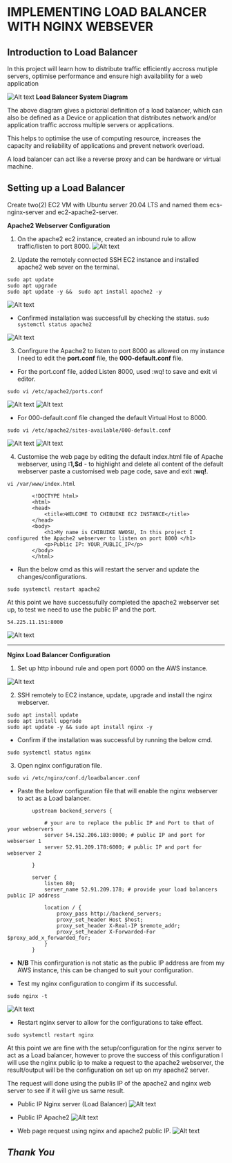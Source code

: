 # IMPLEMENTING LOAD BALANCER WITH NGINX WEBSEVER

## Introduction to Load Balancer
In this project will learn how to distribute traffic efficiently accross mutiple servers, optimise performance and ensure high availability for a web application

![Alt text](image.png)
         **Load Balancer System Diagram**

The above diagram gives a pictorial definition of a load balancer, which can also be defined as a Device or application that distributes network and/or application traffic accross multiple servers or applications. 

This helps to optimise the use of computing resource, increases the capacity and reliability of applications and prevent network overload.

A load balancer can act like a reverse proxy and can be hardware or virtual machine.

## Setting up a Load Balancer
Create two(2) EC2 VM with Ubuntu server 20.04 LTS and named them ecs-nginx-server and ec2-apache2-server.

**Apache2 Webserver Configuration**

1. On the apache2 ec2 instance, created an inbound rule to allow traffic/listen to port 8000.
![Alt text](image-1.png)

2. Update the remotely connected SSH EC2 instance and installed apache2 web sever on the terminal.
```
sudo apt update 
sudo apt upgrade 
sudo apt update -y &&  sudo apt install apache2 -y
```
![Alt text](image-2.png)

* Confirmed installation was successfull by checking the status.
`sudo systemctl status apache2`

![Alt text](image-3.png)

3. Confirgure the Apache2 to listen to port 8000 as allowed on my instance I need to edit the **port.conf** file, the **000-default.conf** file.

* For the port.conf file, added Listen 8000, used :wq! to save and exit vi editor.

`sudo vi /etc/apache2/ports.conf`

![Alt text](image-5.png)
![Alt text](image-4.png)

* For 000-default.conf file changed the default Virtual Host to 8000.

`sudo vi /etc/apache2/sites-available/000-default.conf`

![Alt text](image-6.png)
![Alt text](image-7.png)

4. Customise the web page by editing the default index.html file of Apache webserver, using **:1,$d** - to highlight and delete all content of the default webserver paste a customised web page code, save and exit **:wq!**.

`vi /var/www/index.html`
```
        <!DOCTYPE html>
        <html>
        <head>
            <title>WELCOME TO CHIBUIKE EC2 INSTANCE</title>
        </head>
        <body>
            <h1>My name is CHIBUIKE NWOSU, In this project I configured the Apache2 webserver to listen on port 8000 </h1>
            <p>Public IP: YOUR_PUBLIC_IP</p>
        </body>
        </html>
```
* Run the below cmd as this will restart the server and update the changes/configurations.

`sudo systemctl restart apache2`

At this point we have successufully completed the apache2 webserver set up, to test we need to use the public IP and the port.

`54.225.11.151:8000`

![Alt text](image-8.png)

-----

**Nginx Load Balancer Configuration**

1. Set up http inbound rule and open port 6000 on the AWS instance.

![Alt text](image-10.png)

2. SSH remotely to EC2 instance, update, upgrade and install the nginx webserver.
```
sudo apt install update 
sudo apt install upgrade 
sudo apt update -y && sudo apt install nginx -y
```
* Confirm if the installation was successful by running the below cmd.

`sudo systemctl status nginx`

3. Open nginx configuration file.

`sudo vi /etc/nginx/conf.d/loadbalancer.conf`

 * Paste the below configuration file that will enable the nginx webserver to act as a Load balancer.
```
        upstream backend_servers {

            # your are to replace the public IP and Port to that of your webservers
            server 54.152.206.183:8000; # public IP and port for webserser 1
            server 52.91.209.178:6000; # public IP and port for webserver 2

        }

        server {
            listen 80;
            server_name 52.91.209.178; # provide your load balancers public IP address

            location / {
                proxy_pass http://backend_servers;
                proxy_set_header Host $host;
                proxy_set_header X-Real-IP $remote_addr;
                proxy_set_header X-Forwarded-For $proxy_add_x_forwarded_for;
            }
        }
```
* **N/B** This confirguration is not static as the public IP address are from my AWS instance, this can be changed to suit your configuration.

* Test my nginx configuration to congirm if its successful.

`sudo nginx -t`

![Alt text](image-12.png)

* Restart nginx server to allow for the configurations to take effect.

`sudo systemctl restart nginx`

At this point we are fine with the setup/configuration for the nginx server to act as a Load balancer, however to prove the success of this configuration I will use the nginx public ip to make a request to the apache2 webserver, the result/output will be the configuration on set up on my apache2 server.
 
The request will done using the publis IP of the apache2 and nginx web server to see if it will give us same result.

* Public IP Nginx server (Load Balancer)
![Alt text](image-13.png)

* Public IP Apache2
![Alt text](image-14.png)

* Web page request using nginx and apache2 public IP.
![Alt text](image-15.png)



## _Thank You_
